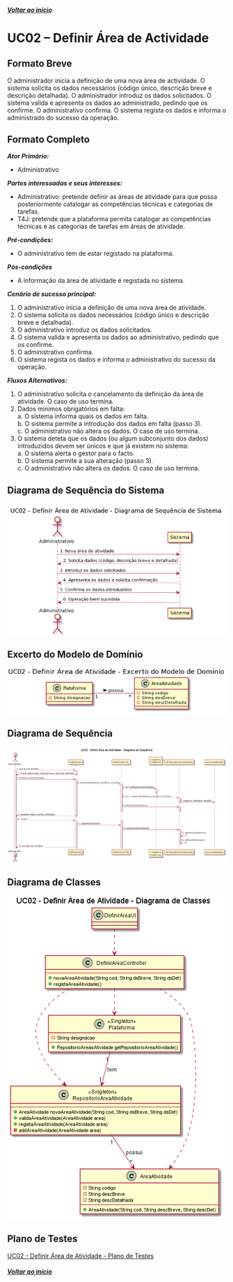 ##### [Voltar ao início](https://github.com/blestonbandeiraUPSKILL/upskill_java1_labprg_grupo2/tree/main/README.md)

# UC02 – Definir Área de Actividade

## Formato Breve

O administrador inicia a definição de uma nova área de actividade. O sistema solicita os dados necessários (código único, descrição breve e descrição detalhada). O administrador introduz os dados solicitados. O sistema valida e apresenta os dados ao administrado, pedindo que os confirme. O administrativo confirma. O sistema regista os dados e informa o administrado do sucesso da operação.

## Formato Completo


**_Ator Primário:_**

- Administrativo

**_Partes interessadas e seus interesses:_**

- Administrativo: pretende definir as áreas de atividade para que possa posteriormente catalogar as competências técnicas e categorias de tarefas.
- T4J: pretende que a plataforma permita catalogar as competências técnicas e as categorias de tarefas em áreas de atividade.

**_Pré-condições:_**

- O administrativo tem de estar registado na plataforma.

**_Pós-condições_**

- A informação da área de atividade é registada no sistema.

**_Cenário de sucesso principal:_**

1.	O administrativo inicia a definição de uma nova área de atividade.
2.	O sistema solicita os dados necessários (código único e descrição breve e detalhada).
3.	O administrativo introduz os dados solicitados.
4.	O sistema valida e apresenta os dados ao administrativo, pedindo que os confirme.
5.	O administrativo confirma.
6.	O sistema regista os dados e informa o administrativo do sucesso da operação.

**_Fluxos Alternativos:_**

1.	O administrativo solicita o cancelamento da definição da área de atividade. O caso de uso termina.
2.	Dados mínimos obrigatórios em falta:<br/>
  a.	O sistema informa quais os dados em falta.<br/>
  b.	O sistema permite a introdução dos dados em falta (passo 3).<br/>
  c.	O administrativo não altera os dados. O caso de uso termina.
3.	O sistema deteta que os dados (ou algum subconjunto dos dados) introduzidos devem ser únicos e que já existem no sistema:<br/>
  a.	O sistema alerta o gestor para o facto.<br/>
  b.	O sistema permite a sua alteração (passo 3).<br/>
  c.	O administrativo não altera os dados. O caso de uso termina.

## Diagrama de Sequência do Sistema <br/>
![UC02_Definir_Area_Atividade_SSD](UC02_Definir_Area_Atividade_SSD.png)

## Excerto do Modelo de Domínio <br/>
![UC02_Definir_Area_Atividade_MD](UC02_Definir_Area_Atividade_MD.png)

## Diagrama de Sequência <br/>
![UC02_Definir_Area_Actividade_Diagrama_Sequencia](UC02_Definir_Area_Actividade_Diagrama_Sequencia.png)

## Diagrama de Classes <br/>
![UC02_Definir_Area_Atividade_Diagrama_Classes](UC02_Definir_Area_Atividade_Diagrama_Classes.png)

## Plano de Testes <br/>
[UC02 - Definir Área de Atividade - Plano de Testes](UC02_Definir_Area_Atividade_Plano_Testes.md)

##### [Voltar ao início](https://github.com/blestonbandeiraUPSKILL/upskill_java1_labprg_grupo2/tree/main/README.md)

